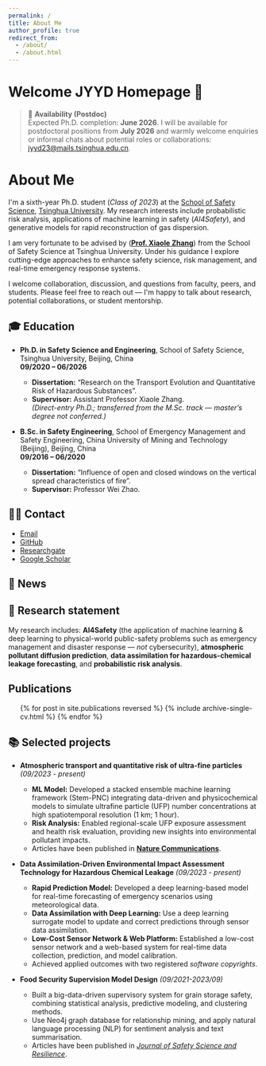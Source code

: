 ```yaml
---
permalink: /
title: About Me
author_profile: true
redirect_from: 
  - /about/
  - /about.html
---
```


# Welcome JYYD Homepage 🤝
> 🎯 **Availability (Postdoc)**  
> Expected Ph.D. completion: **June 2026**. I will be available for postdoctoral positions from **July 2026** and warmly welcome enquiries or informal chats about potential roles or collaborations: [jyyd23@mails.tsinghua.edu.cn](mailto:jyyd23@mails.tsinghua.edu.cn).


# About Me 

I'm a sixth-year Ph.D. student (*Class of 2023*) at the [School of Safety Science](https://www.ssafs.tsinghua.edu.cn/index.htm), [Tsinghua University](https://www.tsinghua.edu.cn/). My research interests include probabilistic risk analysis, applications of machine learning in safety (*AI4Safety*), and generative models for rapid reconstruction of gas dispersion.

I am very fortunate to be advised by ([**Prof. Xiaole Zhang**](https://www.ssafs.tsinghua.edu.cn/en/info/1498/1021.htm)) from the School of Safety Science at Tsinghua University. Under his guidance I explore cutting-edge approaches to enhance safety science, risk management, and real-time emergency response systems.

I welcome collaboration, discussion, and questions from faculty, peers, and students. Please feel free to reach out — I'm happy to talk about research, potential collaborations, or student mentorship. 


## 🎓 Education

- **Ph.D. in Safety Science and Engineering**, School of Safety Science, Tsinghua University, Beijing, China  
  **09/2020 – 06/2026**  
  - **Dissertation:** “Research on the Transport Evolution and Quantitative Risk of Hazardous Substances”.  
  - **Supervisor:** Assistant Professor Xiaole Zhang.  
  *(Direct-entry Ph.D.; transferred from the M.Sc. track — master’s degree not conferred.)*

- **B.Sc. in Safety Engineering**, School of Emergency Management and Safety Engineering, China University of Mining and Technology (Beijing), Beijing, China  
  **09/2016 – 06/2020**  
  - **Dissertation:** “Influence of open and closed windows on the vertical spread characteristics of fire”.  
  - **Supervisor:** Professor Wei Zhao.


## 🧑‍💻 Contact
- [Email](mailto:jyyd23@mails.tsinghua.edu.cn)
- [GitHub](https://github.com/Jyyd) 
- [Researchgate](https://www.researchgate.net/profile/Yudie-Jianyao-2?ev=hdr_xprf)
- [Google Scholar](https://scholar.google.com.hk/citations?user=FAt6AtMAAAAJ&hl=en)

## 🎉 News

<!-- Placeholder for updates / news. Content to be added later. -->

## 🔎 Research statement

My research includes: **AI4Safety** (the application of machine learning & deep learning to physical-world public-safety problems such as emergency management and disaster response — *not* cybersecurity), **atmospheric pollutant diffusion prediction**, **data assimilation for hazardous-chemical leakage forecasting**, and **probabilistic risk analysis**. 

## Publications
  <ul>{% for post in site.publications reversed %}
    {% include archive-single-cv.html %}
  {% endfor %}</ul>

## 📚 Selected projects 

* **Atmospheric transport and quantitative risk of ultra-fine particles** *(09/2023 - present)*
  - **ML Model:** Developed a stacked ensemble machine learning framework (Stem-PNC) integrating data-driven and physicochemical models to simulate ultrafine particle (UFP) number concentrations at high spatiotemporal resolution (1 km; 1 hour).
  - **Risk Analysis:** Enabled regional-scale UFP exposure assessment and health risk evaluation, providing new insights into environmental pollutant impacts.
  - Articles have been published in [**Nature Communications**](https://www.nature.com/articles/s41467-025-56581-8).


* **Data Assimilation-Driven Environmental Impact Assessment Technology for Hazardous Chemical Leakage** *(09/2023 - present)*
  - **Rapid Prediction Model:** Developed a deep learning-based model for real-time forecasting of emergency scenarios using meteorological data.
  - **Data Assimilation with Deep Learning:** Use a deep learning surrogate model to update and correct predictions through sensor data assimilation.
  - **Low-Cost Sensor Network & Web Platform:** Established a low-cost sensor network and a web-based system for real-time data collection, prediction, and model calibration.
  - Achieved applied outcomes with two registered *software copyrights*.

* **Food Security Supervision Model Design** *(09/2021-2023/09)*
  - Built a big-data-driven supervisory system for grain storage safety, combining statistical analysis, predictive modeling, and clustering methods.
  - Use Neo4j graph database for relationship mining, and apply natural language processing (NLP) for sentiment analysis and text summarisation.
  - Articles have been published in [*Journal of Safety Science and Resilience*](https://www.sciencedirect.com/science/article/pii/S2666449622000500?via%3Dihub).

